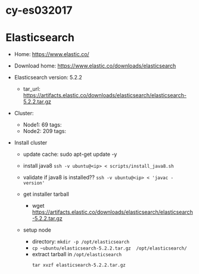 # cy-es032017


# Elasticsearch
  - Home: https://www.elastic.co/
  - Download home: https://www.elastic.co/downloads/elasticsearch
  - Elasticsearch version: 5.2.2
    - tar_url: https://artifacts.elastic.co/downloads/elasticsearch/elasticsearch-5.2.2.tar.gz

  - Cluster:
    - Node1: 69
      tags:
    - Node2: 209
      tags:

  - Install cluster
    - update cache: sudo apt-get update -y
    - install java8
      `ssh -v ubuntu@<ip> < scripts/install_java8.sh`
    - validate if java8 is installed??
        `ssh -v ubuntu@<ip> < 'javac -version'`
    - get installer tarball
      - wget https://artifacts.elastic.co/downloads/elasticsearch/elasticsearch-5.2.2.tar.gz

    - setup node
      - directory: `mkdir -p /opt/elasticsearch`
      - `cp ~ubuntu/elasticsearch-5.2.2.tar.gz  /opt/elasticsearch/`
      - extract tarball in `/opt/elasticsearch`
        ```
        tar xvzf elasticsearch-5.2.2.tar.gz
        ```
